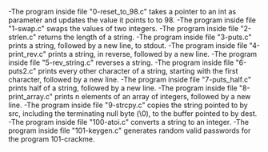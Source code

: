 -The program inside file "0-reset_to_98.c" takes a pointer to an int as parameter and updates the value it points to to 98.
-The program inside file "1-swap.c" swaps the values of two integers.
-The program inside file "2-strlen.c" returns the length of a string.
-The program inside file "3-puts.c" prints a string, followed by a new line, to stdout.
-The program inside file "4-print_rev.c" prints a string, in reverse, followed by a new line.
-The program inside file "5-rev_string.c" reverses a string.
-The program inside file "6-puts2.c" prints every other character of a string, starting with the first character, followed by a new line.
-The program inside file "7-puts_half.c" prints half of a string, followed by a new line.
-The program inside file "8-print_array.c" prints n elements of an array of integers, followed by a new line.
-The program inside file "9-strcpy.c" copies the string pointed to by src, including the terminating null byte (\0), to the buffer pointed to by dest.
-The program inside file "100-atoi.c" converts a string to an integer.
-The program inside file "101-keygen.c" generates random valid passwords for the program 101-crackme.
